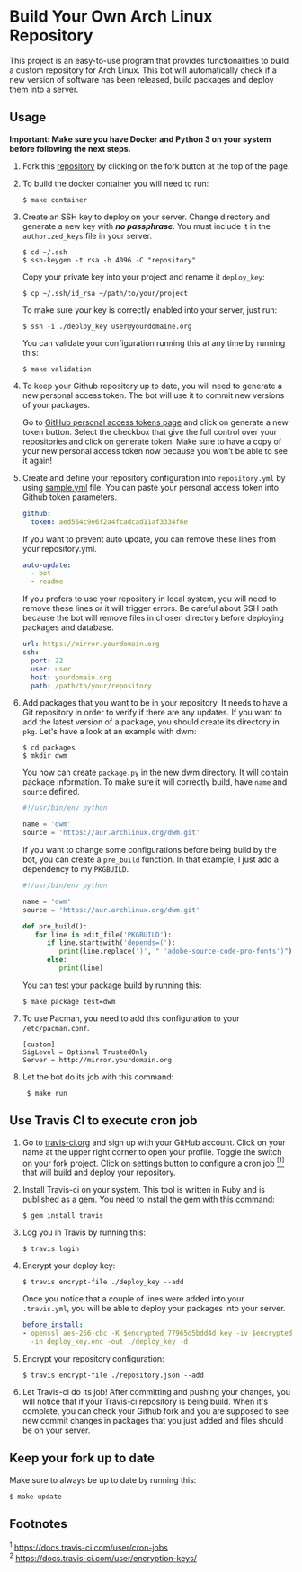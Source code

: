 # Build Your Own Arch Linux Repository
This project is an easy-to-use program that provides functionalities to build a
custom repository for Arch Linux. This bot will automatically check if a new
version of software has been released, build packages and deploy them into a
server.

## Usage
**Important: Make sure you have Docker and Python 3 on your system before
following the next steps.**

1. Fork this [repository](https://github.com/unix-development/build-your-own-archlinux-repository)
   by clicking on the fork button at the top of the page.

2. To build the docker container you will need to run:

   ```
   $ make container
   ```

3. Create an SSH key to deploy on your server. Change directory and generate a
   new key with ***no passphrase***. You must include it in the
   `authorized_keys` file in your server.

   ```
   $ cd ~/.ssh
   $ ssh-keygen -t rsa -b 4096 -C "repository"
   ```

   Copy your private key into your project and rename it `deploy_key`:
   ```
   $ cp ~/.ssh/id_rsa ~/path/to/your/project
   ```

   To make sure your key is correctly enabled into your server, just run:
   ```
   $ ssh -i ./deploy_key user@yourdomaine.org
   ```

   You can validate your configuration running this at any time by running this:

   ```
   $ make validation
   ```

4. To keep your Github repository up to date, you will need to generate a new
   personal access token. The bot will use it to commit new versions of your
   packages.

   Go to [GitHub personal access tokens
   page](https://github.com/settings/tokens) and click on generate a new token
   button. Select the checkbox that give the full control over your
   repositories and click on generate token. Make sure to have a copy of your
   new personal access token now because you won’t be able to see it again!

5. Create and define your repository configuration into `repository.yml` by using
   [sample.yml](sample.yml) file. You can paste your personal access token into Github 
   token parameters.
   ```yaml
   github:
     token: aed564c9e6f2a4fcadcad11af3334f6e
   ```

   If you want to prevent auto update, you can remove these lines from your
   repository.yml.
   ```yaml
   auto-update:
     - bot
     - readme
   ```

   If you prefers to use your repository in local system, you will need to
   remove these lines or it will trigger errors. Be careful about SSH path
   because the bot will remove files in chosen directory before deploying
   packages and database.
   ```yaml
   url: https://mirror.yourdomain.org
   ssh:
     port: 22
     user: user
     host: yourdomain.org
     path: /path/to/your/repository
   ```

6. Add packages that you want to be in your repository. It needs to have a Git
   repository in order to verify if there are any updates. If you want to add
   the latest version of a package, you should create its directory in `pkg`.
   Let's have a look at an example with dwm:

   ```
   $ cd packages
   $ mkdir dwm
   ```

   You now can create `package.py` in the new dwm directory. It will contain
   package information. To make sure it will correctly build, have `name` and
   `source` defined.

   ```python
   #!/usr/bin/env python

   name = 'dwm'
   source = 'https://aur.archlinux.org/dwm.git'
   ```

   If you want to change some configurations before being build by the bot,
   you can create a `pre_build` function. In that example, I just add a
   dependency to my `PKGBUILD`.

   ```python
   #!/usr/bin/env python

   name = 'dwm'
   source = 'https://aur.archlinux.org/dwm.git'

   def pre_build():
      for line in edit_file('PKGBUILD'):
         if line.startswith('depends=('):
            print(line.replace(')', " 'adobe-source-code-pro-fonts')"))
         else:
            print(line)
   ```

   You can test your package build by running this:

   ```
   $ make package test=dwm
   ```

7. To use Pacman, you need to add this configuration to your
    `/etc/pacman.conf`.

    ```
    [custom]
    SigLevel = Optional TrustedOnly
    Server = http://mirror.yourdomain.org
    ```

8. Let the bot do its job with this command:
   ```
	$ make run
   ```

## Use Travis CI to execute cron job

1. Go to [travis-ci.org](https://travis-ci.org) and sign up with your GitHub
   account. Click on your name at the upper right corner to open your profile.
   Toggle the switch on your fork project. Click on settings button to
   configure a cron job [<sup>[1]</sup>](#footnote-01) that will build and
   deploy your repository.

2. Install Travis-ci on your system. This tool is written in Ruby and is published as a gem. You need to install
   the gem with this command:

   ```
   $ gem install travis
   ```

3. Log you in Travis by running this:

   ```
   $ travis login
   ```
4. Encrypt your deploy key:
   ```
   $ travis encrypt-file ./deploy_key --add
   ```

   Once you notice that a couple of lines were added into your `.travis.yml`,
   you will be able to deploy your packages into your server.
   ```yaml
   before_install:
   - openssl aes-256-cbc -K $encrypted_77965d5bdd4d_key -iv $encrypted_77965d5bdd4d_iv
     -in deploy_key.enc -out ./deploy_key -d
   ```
5. Encrypt your repository configuration:
   ```
   $ travis encrypt-file ./repository.json --add
   ```

6. Let Travis-ci do its job! After committing and pushing your changes, you
   will notice that if your Travis-ci repository is being build. When it's
   complete, you can check your Github fork and you are supposed to see new
   commit changes in packages that you just added and files should be on your
   server.

## Keep your fork up to date
Make sure to always be up to date by running this:

```
$ make update
```

## Footnotes
<sup id="footnote-01">1</sup> https://docs.travis-ci.com/user/cron-jobs </br>
<sup id="footnote-02">2</sup> https://docs.travis-ci.com/user/encryption-keys/
